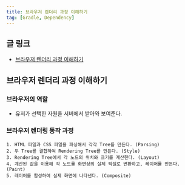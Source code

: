 ```yaml
---
title: 브라우저 렌더리 과정 이해하기
tag: [Gradle, Dependency]
---
```

## 글 링크
- [브라우저 렌더리 과정 이해하기](https://tecoble.techcourse.co.kr/post/2021-10-24-browser-rendering/)

## 브라우저 렌더리 과정 이해하기
### 브라우저의 역할
- 유저가 선택한 자원을 서버에서 받아와 보여준다.

### 브라우저 렌더링 동작 과정
```
1. HTML 파일과 CSS 파일을 파싱해서 각각 Tree를 만든다. (Parsing)
2. 두 Tree를 결합하여 Rendering Tree를 만든다. (Style)
3. Rendering Tree에서 각 노드의 위치와 크기를 계산한다. (Layout)
4. 계산된 값을 이용해 각 노드를 화면상의 실제 픽셀로 변환하고, 레이어를 만든다. (Paint)
5. 레이어를 합성하여 실제 화면에 나타낸다. (Composite)
```
